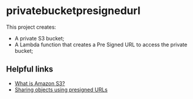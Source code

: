 # privatebucketpresignedurl

This project creates:
- A private S3 bucket;
- A Lambda function that creates a Pre Signed URL to access the private bucket;

## Helpful links

- [What is Amazon S3?][1]
- [Sharing objects using presigned URLs][2]

[1]: https://docs.aws.amazon.com/AmazonS3/latest/userguide/Welcome.html
[2]: https://docs.aws.amazon.com/AmazonS3/latest/userguide/ShareObjectPreSignedURL.html